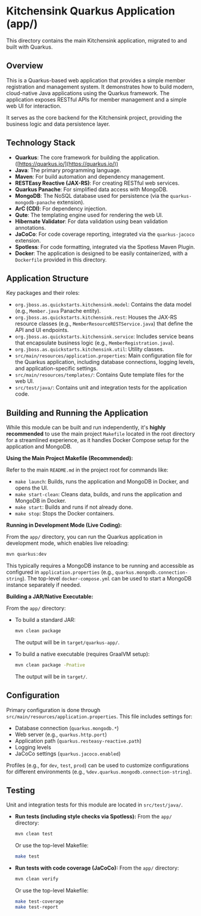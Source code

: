 # Kitchensink Quarkus Application (app/)

This directory contains the main Kitchensink application, migrated to and built with Quarkus.

## Overview

This is a Quarkus-based web application that provides a simple member registration and management system. It demonstrates how to build modern, cloud-native Java applications using the Quarkus framework. The application exposes RESTful APIs for member management and a simple web UI for interaction.

It serves as the core backend for the Kitchensink project, providing the business logic and data persistence layer.

## Technology Stack

*   **Quarkus**: The core framework for building the application. ([https://quarkus.io/](https://quarkus.io/))
*   **Java**: The primary programming language.
*   **Maven**: For build automation and dependency management.
*   **RESTEasy Reactive (JAX-RS)**: For creating RESTful web services.
*   **Quarkus Panache**: For simplified data access with MongoDB.
*   **MongoDB**: The NoSQL database used for persistence (via the `quarkus-mongodb-panache` extension).
*   **ArC (CDI)**: For dependency injection.
*   **Qute**: The templating engine used for rendering the web UI.
*   **Hibernate Validator**: For data validation using bean validation annotations.
*   **JaCoCo**: For code coverage reporting, integrated via the `quarkus-jacoco` extension.
*   **Spotless**: For code formatting, integrated via the Spotless Maven Plugin.
*   **Docker**: The application is designed to be easily containerized, with a `Dockerfile` provided in this directory.

## Application Structure

Key packages and their roles:

*   `org.jboss.as.quickstarts.kitchensink.model`: Contains the data model (e.g., `Member.java` Panache entity).
*   `org.jboss.as.quickstarts.kitchensink.rest`: Houses the JAX-RS resource classes (e.g., `MemberResourceRESTService.java`) that define the API and UI endpoints.
*   `org.jboss.as.quickstarts.kitchensink.service`: Includes service beans that encapsulate business logic (e.g., `MemberRegistration.java`).
*   `org.jboss.as.quickstarts.kitchensink.util`: Utility classes.
*   `src/main/resources/application.properties`: Main configuration file for the Quarkus application, including database connections, logging levels, and application-specific settings.
*   `src/main/resources/templates/`: Contains Qute template files for the web UI.
*   `src/test/java/`: Contains unit and integration tests for the application code.

## Building and Running the Application

While this module can be built and run independently, it's **highly recommended** to use the main project `Makefile` located in the root directory for a streamlined experience, as it handles Docker Compose setup for the application and MongoDB.

**Using the Main Project Makefile (Recommended):**

Refer to the main `README.md` in the project root for commands like:
*   `make launch`: Builds, runs the application and MongoDB in Docker, and opens the UI.
*   `make start-clean`: Cleans data, builds, and runs the application and MongoDB in Docker.
*   `make start`: Builds and runs if not already done.
*   `make stop`: Stops the Docker containers.

**Running in Development Mode (Live Coding):**

From the `app/` directory, you can run the Quarkus application in development mode, which enables live reloading:

```bash
mvn quarkus:dev
```

This typically requires a MongoDB instance to be running and accessible as configured in `application.properties` (e.g., `quarkus.mongodb.connection-string`). The top-level `docker-compose.yml` can be used to start a MongoDB instance separately if needed.

**Building a JAR/Native Executable:**

From the `app/` directory:

*   To build a standard JAR:
    ```bash
    mvn clean package
    ```
    The output will be in `target/quarkus-app/`.

*   To build a native executable (requires GraalVM setup):
    ```bash
    mvn clean package -Pnative
    ```
    The output will be in `target/`.

## Configuration

Primary configuration is done through `src/main/resources/application.properties`. This file includes settings for:
*   Database connection (`quarkus.mongodb.*`)
*   Web server (e.g., `quarkus.http.port`)
*   Application path (`quarkus.resteasy-reactive.path`)
*   Logging levels
*   JaCoCo settings (`quarkus.jacoco.enabled`)

Profiles (e.g., for `dev`, `test`, `prod`) can be used to customize configurations for different environments (e.g., `%dev.quarkus.mongodb.connection-string`).

## Testing

Unit and integration tests for this module are located in `src/test/java/`.

*   **Run tests (including style checks via Spotless):**
    From the `app/` directory:
    ```bash
    mvn clean test
    ```
    Or use the top-level Makefile:
    ```bash
    make test
    ```

*   **Run tests with code coverage (JaCoCo):**
    From the `app/` directory:
    ```bash
    mvn clean verify
    ```
    Or use the top-level Makefile:
    ```bash
    make test-coverage
    make test-report
    ``` 